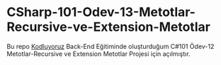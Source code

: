 ﻿# CSharp-101-Odev-13-Metotlar-Recursive-ve-Extension-Metotlar
Bu repo [Kodluyoruz](https://www.kodluyoruz.org) Back-End Eğitiminde oluşturduğum C#101 Ödev-12 Metotlar-Recursive ve Extension Metotlar Projesi için açılmıştır.

